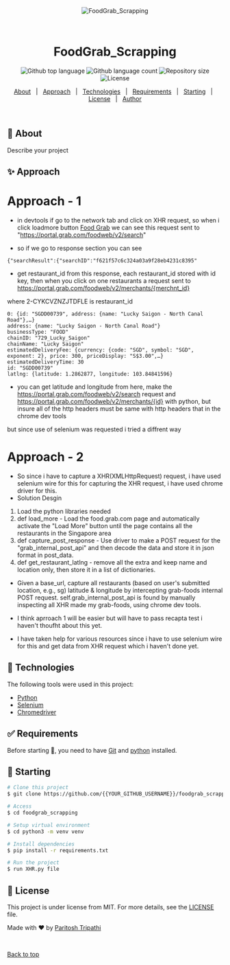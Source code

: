 <div align="center" id="top"> 
  <img src="./.github/app.gif" alt="FoodGrab_Scrapping" />

  &#xa0;

  <!-- <a href="https://foodgrab_scrapping.netlify.app">Demo</a> -->
</div>

<h1 align="center">FoodGrab_Scrapping</h1>

<p align="center">
  <img alt="Github top language" src="https://img.shields.io/github/languages/top/paritoshtripathi935/Foodgrab_Scrapping?color=56BEB8">

  <img alt="Github language count" src="https://img.shields.io/github/languages/count/paritoshtripathi935/Foodgrab_Scrapping?color=56BEB8">

  <img alt="Repository size" src="https://img.shields.io/github/repo-size/paritoshtripathi935/Foodgrab_Scrapping?color=56BEB8">

  <img alt="License" src="https://img.shields.io/github/license/paritoshtripathi935/Foodgrab_Scrapping?color=56BEB8">

  <!-- <img alt="Github issues" src="https://img.shields.io/github/issues/{{YOUR_GITHUB_USERNAME}}/foodgrab_scrapping?color=56BEB8" /> -->

  <!-- <img alt="Github forks" src="https://img.shields.io/github/forks/{{YOUR_GITHUB_USERNAME}}/foodgrab_scrapping?color=56BEB8" /> -->

  <!-- <img alt="Github stars" src="https://img.shields.io/github/stars/{{YOUR_GITHUB_USERNAME}}/foodgrab_scrapping?color=56BEB8" /> -->
</p>

<!-- Status -->

<!-- <h4 align="center"> 
	🚧  FoodGrab_Scrapping 🚀 Under construction...  🚧
</h4> 

<hr> -->

<p align="center">
  <a href="#dart-about">About</a> &#xa0; | &#xa0; 
  <a href="#sparkles-approach">Approach</a> &#xa0; | &#xa0;
  <a href="#rocket-technologies">Technologies</a> &#xa0; | &#xa0;
  <a href="#white_check_mark-requirements">Requirements</a> &#xa0; | &#xa0;
  <a href="#checkered_flag-starting">Starting</a> &#xa0; | &#xa0;
  <a href="#memo-license">License</a> &#xa0; | &#xa0;
  <a href="https://github.com/{{YOUR_GITHUB_USERNAME}}" target="_blank">Author</a>
</p>

<br>

## :dart: About ##

Describe your project

## :sparkles: Approach ##

# Approach - 1
- in devtools if go to the network tab and click on XHR request, so when i click loadmore button [Food Grab](https://food.grab.com/sg/en/restaurants) we can see this request sent to "https://portal.grab.com/foodweb/v2/search"

- so if we go to response section you can see 
```
{"searchResult":{"searchID":"f621f57c6c324a03a9f28eb4231c8395"
```

- get restaurant_id from this response, each restaurant_id stored with id key, then when you click on one restaurants a request sent to https://portal.grab.com/foodweb/v2/merchants/{merchnt_id}

where 2-CYKCVZNZJTDFLE is ‍restaurant_id‍
```
0: {id: "SGDD00739", address: {name: "Lucky Saigon - North Canal Road"},…}
address: {name: "Lucky Saigon - North Canal Road"}
businessType: "FOOD"
chainID: "729_Lucky_Saigon"
chainName: "Lucky Saigon"
estimatedDeliveryFee: {currency: {code: "SGD", symbol: "SGD", exponent: 2}, price: 300, priceDisplay: "S$3.00",…}
estimatedDeliveryTime: 30
id: "SGDD00739"
latlng: {latitude: 1.2862877, longitude: 103.84841596}
```


- you can get latitude and longitude from here, make the https://portal.grab.com/foodweb/v2/search request and https://portal.grab.com/foodweb/v2/merchants/{id} with python, but insure all of the http headers must be same with http headers that in the chrome dev tools

but since use of selenium was requested i tried a diffrent way

# Approach - 2
- So since i have to capture a XHR(XMLHttpRequest) request, i have used selenium wire for this for capturing the XHR request, i have used chrome driver for this.
- Solution Desgin 
1. Load the python libraries needed
2. def load_more - Load the food.grab.com page and automatically activate the "Load More" button until the page contains all the restaurants in the Singapore area
3. def capture_post_response - Use driver to make a POST request for the "grab_internal_post_api" and then decode the data and store it in json format in post_data.
4. def get_restaurant_latlng - remove all the extra and keep name and location only, then store it in a list of dictionaries.

- Given a base_url, capture all restaurants (based on user's submitted location, e.g., sg) latitude & longitude
by intercepting grab-foods internal POST request. self.grab_internal_post_api is found by manually inspecting all XHR made my grab-foods, using chrome dev tools.

- I think aprroach 1 will be easier but will have to pass recapta test i haven't thoufht about this yet.

- I have taken help for various resources since i have to use selenium wire for this and get data from XHR request which i haven't done yet.

## :rocket: Technologies ##

The following tools were used in this project:

- [Python](https://www.python.org/)
- [Selenium](https://pypi.org/project/selenium-wire/)
- [Chromedriver](https://chromedriver.chromium.org/)

## :white_check_mark: Requirements ##

Before starting :checkered_flag:, you need to have [Git](https://git-scm.com) and [python](https://python.org/) installed.

## :checkered_flag: Starting ##

```bash
# Clone this project
$ git clone https://github.com/{{YOUR_GITHUB_USERNAME}}/foodgrab_scrapping

# Access
$ cd foodgrab_scrapping

# Setup virtual environment
$ cd python3 -m venv venv

# Install dependencies
$ pip install -r requirements.txt

# Run the project
$ run XHR.py file 

```

## :memo: License ##

This project is under license from MIT. For more details, see the [LICENSE](LICENSE.md) file.


Made with :heart: by <a href="https://github.com/paritoshtripathi935" target="_blank">Paritosh Tripathi</a>

&#xa0;

<a href="#top">Back to top</a>
